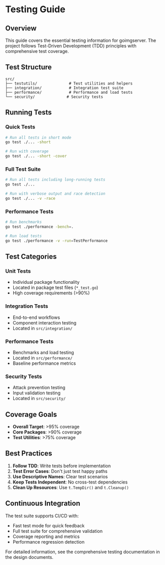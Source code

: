 # Testing Guide

## Overview

This guide covers the essential testing information for goimgserver. The project follows Test-Driven Development (TDD) principles with comprehensive test coverage.

## Test Structure

```
src/
├── testutils/              # Test utilities and helpers
├── integration/            # Integration test suite  
├── performance/            # Performance and load tests
└── security/              # Security tests
```

## Running Tests

### Quick Tests
```bash
# Run all tests in short mode
go test ./... -short

# Run with coverage
go test ./... -short -cover
```

### Full Test Suite
```bash
# Run all tests including long-running tests
go test ./...

# Run with verbose output and race detection
go test ./... -v -race
```

### Performance Tests
```bash
# Run benchmarks
go test ./performance -bench=.

# Run load tests 
go test ./performance -v -run=TestPerformance
```

## Test Categories

### Unit Tests
- Individual package functionality
- Located in package test files (`*_test.go`)
- High coverage requirements (>90%)

### Integration Tests  
- End-to-end workflows
- Component interaction testing
- Located in `src/integration/`

### Performance Tests
- Benchmarks and load testing
- Located in `src/performance/`
- Baseline performance metrics

### Security Tests
- Attack prevention testing
- Input validation testing
- Located in `src/security/`

## Coverage Goals

- **Overall Target**: >95% coverage
- **Core Packages**: >90% coverage
- **Test Utilities**: >75% coverage

## Best Practices

1. **Follow TDD**: Write tests before implementation
2. **Test Error Cases**: Don't just test happy paths
3. **Use Descriptive Names**: Clear test scenarios
4. **Keep Tests Independent**: No cross-test dependencies
5. **Clean Up Resources**: Use `t.TempDir()` and `t.Cleanup()`

## Continuous Integration

The test suite supports CI/CD with:
- Fast test mode for quick feedback
- Full test suite for comprehensive validation
- Coverage reporting and metrics
- Performance regression detection

For detailed information, see the comprehensive testing documentation in the design documents.